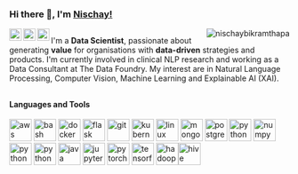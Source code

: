 ### Hi there 👋, I'm [Nischay!](https://nischaybikramthapa.github.io/)

<a href="https://github.com/nischaybikramthapa">
  <img align="left" alt="Nischay Thapa | Github" width="22px" src="https://cdn.jsdelivr.net/npm/simple-icons@v4/icons/github.svg" />
</a>
<a href="https://www.linkedin.com/in/nischaythapa/">
  <img align="left" alt="Nischay' LinkedIn" width="22px" src="https://cdn.jsdelivr.net/npm/simple-icons@v4/icons/linkedin.svg" />
</a>
<a href="https://nischaybikramthapa.github.io/">
  <img align="left" alt="Nischay Thapa | Twitter" width="22px" src="https://cdn.jsdelivr.net/npm/simple-icons@v4/icons/icloud.svg" />
</a>

<p align="right"><img align="right" src="https://gitwar.herokuapp.com/badge?username=nischaybikramthapa&style=flat-square&color=blueviolet&label=GITHUB+PROFILE+SCORE" alt="nischaybikramthapa"/></p>

##

I'm a **Data Scientist**, passionate about generating **value** for organisations with **data-driven** strategies and products. I'm currently involved in clinical NLP research and working as a Data Consultant at The Data Foundry. My interest are in Natural Language Processing, Computer Vision, Machine Learning and Explainable AI (XAI).


##
<!-- <img align="right" alt="GIF" width="300px" style="margin-bottom: 100px" src="https://s7.gifyu.com/images/graph.gif" /> -->

#### Languages and Tools

<p align="left"><img src="https://www.vectorlogo.zone/logos/amazon_aws/amazon_aws-icon.svg" alt="aws" width="40" height="40"/> <img src="https://www.vectorlogo.zone/logos/gnu_bash/gnu_bash-icon.svg" alt="bash" width="40" height="40"/> <img src="https://www.vectorlogo.zone/logos/docker/docker-icon.svg" alt="docker" width="40" height="40"/> <img src="https://www.vectorlogo.zone/logos/pocoo_flask/pocoo_flask-icon.svg" alt="flask" width="40" height="40"/> <img src="https://www.vectorlogo.zone/logos/git-scm/git-scm-icon.svg" alt="git" width="40" height="40"/> <img src="https://www.vectorlogo.zone/logos/kubernetes/kubernetes-icon.svg" alt="kubernetes" width="40" height="40"/> <img src="https://www.vectorlogo.zone/logos/linux/linux-icon.svg" alt="linux" width="40" height="40"/> <img src="https://www.vectorlogo.zone/logos/mongodb/mongodb-icon.svg" alt="mongodb" width="40" height="40"/> <img src="https://www.vectorlogo.zone/logos/postgresql/postgresql-icon.svg" alt="postgresql" width="40" height="40"/> <img src="https://www.vectorlogo.zone/logos/python/python-icon.svg" alt="python" width="40" height="40"/> <img src="https://www.vectorlogo.zone/logos/numpy/numpy-ar21.svg" alt="numpy" width="40" height="40"/> <img src="https://www.vectorlogo.zone/logos/opencv/opencv-icon.svg" alt="python" width="40" height="40"/> <img src="https://www.vectorlogo.zone/logos/oracle/oracle-icon.svg" alt="python" width="40" height="40"/> <img src="https://www.vectorlogo.zone/logos/apache_spark/apache_spark-ar21.svg" alt="java" width="40" height="40"/> <img src="https://www.vectorlogo.zone/logos/jupyter/jupyter-icon.svg" alt="jupyter" width="40" height="40"/> <img src="https://www.vectorlogo.zone/logos/pytorch/pytorch-icon.svg" alt="pytorch" width="40" height="40"/> <img src="https://www.vectorlogo.zone/logos/tensorflow/tensorflow-icon.svg" alt="tensorflow" width="40" height="40"/> <img src="https://www.vectorlogo.zone/logos/apache_hadoop/apache_hadoop-icon.svg" alt="hadoop" width="40" height="40"/><img src="https://www.vectorlogo.zone/logos/apache_hive/apache_hive-icon.svg" alt="hive" width="40" height="40"/></p><p>&nbsp;</p> 

